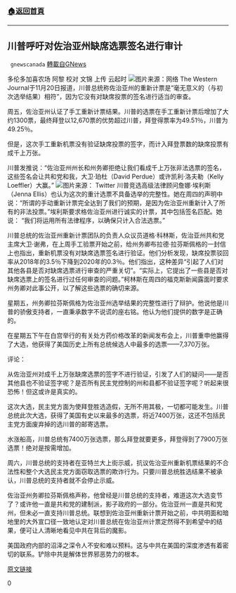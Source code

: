 ###  [:house:返回首頁](https://github.com/ourhimalayas/txt)
---

## 川普呼吁对佐治亚州缺席选票签名进行审计
` gnewscanada` [轉載自GNews](https://gnews.org/zh-hans/580245/)

多伦多加喜农场 阿黎
校对 文锦 上传 云起时
![](https://gnews-media-offload.s3.amazonaws.com/wp-content/uploads/2020/11/21235934/Trump123-1.jpg)图片来源：网络
The Western Journal于11月20日报道，川普总统称佐治亚州的重新计票是“毫无意义的（与初次选举结果）相符”，因为它没有对缺席投票的签名进行适当的审查。

周五，佐治亚州认证了手工重新计票结果。川普的选票在手工重新计票后增加了大约1300票，最终拜登以12,670票的优势超过川普，拜登得票率为49.51％，川普为49.25％。

但是，这次手工重新机票没有验证缺席投票的签字，而计入拜登票数的缺席投票有成千上万张。

川普发推说：“佐治亚州州长和州务卿拒绝让我们看成千上万张非法选票的签名，这些签名会让共和党和我，大卫·珀杜（David Perdue）或许凯利·洛夫勒（Kelly Loeffler）大赢。”
![](https://gnews-media-offload.s3.amazonaws.com/wp-content/uploads/2020/11/22000340/56.png)图片来源： Twitter
川普竞选高级法律顾问詹娜·埃利斯（Jenna Ellis）也认为这次的重计选票不具备选举的完整性。她在周四的声明中说：“所谓的手动重新计票完全达到了我们的预期，是因为佐治亚州重新计入了所有的非法投票。”埃利斯要求格佐治亚州进行诚实的计票，其中包括签名匹配。她说： “我们将运用所有法律程序，以确保只计入合法选票。”

川普总统的佐治亚州重新计票团队的负责人众议员道格·科林斯，佐治亚州共和党主席大卫·谢弗，在上周手工验票开始之前，给州务卿布拉德·拉芬斯佩格的一封信上也指出，重新机票没有对缺席选票签名进行验证。他们分析发现，缺席投票驳回率从2018年的3.5％下降到2020年的0.3％。他们指出，这种差异“引起了人们对其他各县是否对缺席选票进行审查的严重关切”。“实际上，它提出了一些县是否对缺席选票上的签名进行过任何审查的问题。”柯林斯在周四的福克斯新闻露面时要求州务卿对此事公开，以了解这些选票的确切来源。

星期五，州务卿拉芬斯佩格为佐治亚州选举结果的完整性进行了辩护。他说他是川普的骄傲支持者，一直秉承数字不说谎的座右铭。他认为他们提供的数字是正确的。

在星期五下午在白宫举行的有关处方药价格改革的新闻发布会上，川普重申他赢得了大选，他获得了美国历史上所有总统候选人中最多的选票——7,370万张。

评论：

从佐治亚州对成千上万张缺席选票的签字不进行验证，引发了人们的疑问——是否其他县也不验证签字呢？是否所有民主党控制的州和县都不验证签字呢？听起来很恐怖！但这或许是真实的。

这次大选，民主党方面为使拜登胜选造假，无所不用其极，一切都可能发生。川普总统此次大选，获得了美国有史以来最多的选票，将近7400万张，这还不包括民主党方面废弃掉的选川普的邮寄选票。

水涨船高，川普总统有7400万张选票，那么拜登就要更多，拜登得到了7900万张选票！绝对是按需增加。

周六，川普总统的支持者在亚特兰大上街示威，抗议佐治亚州重新机票结果的不合法性和整个大选民主党方面窃取选票的欺诈行为。只要川普总统胜选结果不被承认，川普总统的支持者就不会停止示威。

佐治亚州务卿拉芬斯佩格声称，他曾经是川普总统的支持者，难道这次大选变节了？或许他一直是共和党的建制派，影子政府的一部分。佐治亚州一直是共和党州，但未必一直支持川普总统。联想到佐治亚州重新计票开始之前，中共明面和暗地里的大外宣口径一致地认定对川普总统在佐治亚州计票定然得不到希望中的结果，便可让人清晰地看见中共在背后的魔影。

美国政府内部的沼泽之深令人不安和难以预料。这与中共在美国的深度渗透有着密切的联系。铲除中共是解体世界邪恶势力的根本。

[原文链接](https://www.westernjournal.com/trump-says-georgia-recount-meaningless-tally-calls-audit-absentee-ballot-signatures/?utm_source=Parler&amp;utm_medium=PostTopSharingButtons&amp;utm_campaign=websitesharingbuttons)



0
